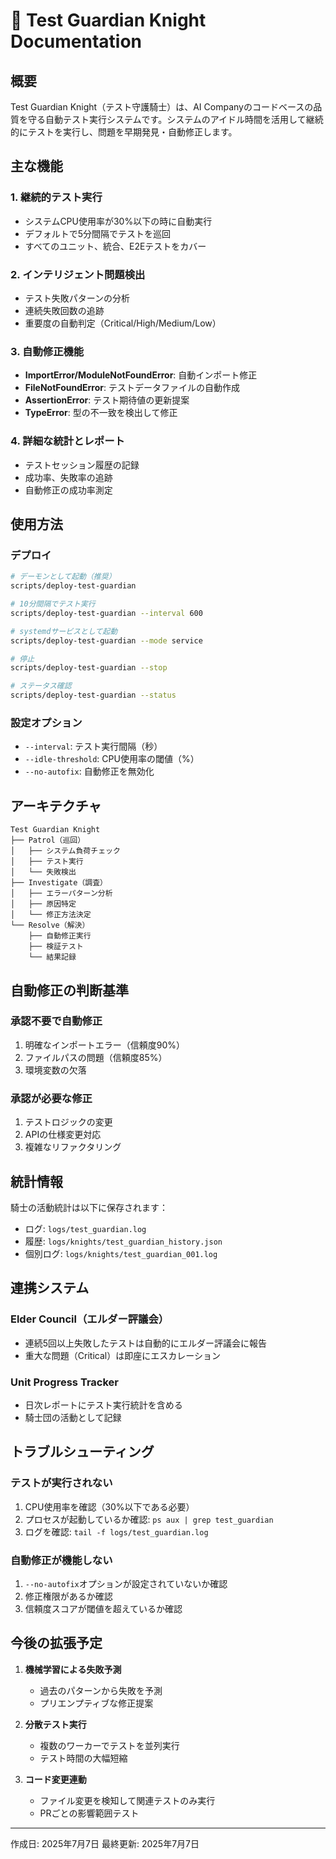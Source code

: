 # 🧪 Test Guardian Knight Documentation

## 概要
Test Guardian Knight（テスト守護騎士）は、AI Companyのコードベースの品質を守る自動テスト実行システムです。システムのアイドル時間を活用して継続的にテストを実行し、問題を早期発見・自動修正します。

## 主な機能

### 1. **継続的テスト実行**
- システムCPU使用率が30%以下の時に自動実行
- デフォルトで5分間隔でテストを巡回
- すべてのユニット、統合、E2Eテストをカバー

### 2. **インテリジェント問題検出**
- テスト失敗パターンの分析
- 連続失敗回数の追跡
- 重要度の自動判定（Critical/High/Medium/Low）

### 3. **自動修正機能**
- **ImportError/ModuleNotFoundError**: 自動インポート修正
- **FileNotFoundError**: テストデータファイルの自動作成
- **AssertionError**: テスト期待値の更新提案
- **TypeError**: 型の不一致を検出して修正

### 4. **詳細な統計とレポート**
- テストセッション履歴の記録
- 成功率、失敗率の追跡
- 自動修正の成功率測定

## 使用方法

### デプロイ
```bash
# デーモンとして起動（推奨）
scripts/deploy-test-guardian

# 10分間隔でテスト実行
scripts/deploy-test-guardian --interval 600

# systemdサービスとして起動
scripts/deploy-test-guardian --mode service

# 停止
scripts/deploy-test-guardian --stop

# ステータス確認
scripts/deploy-test-guardian --status
```

### 設定オプション
- `--interval`: テスト実行間隔（秒）
- `--idle-threshold`: CPU使用率の閾値（%）
- `--no-autofix`: 自動修正を無効化

## アーキテクチャ

```
Test Guardian Knight
├── Patrol（巡回）
│   ├── システム負荷チェック
│   ├── テスト実行
│   └── 失敗検出
├── Investigate（調査）
│   ├── エラーパターン分析
│   ├── 原因特定
│   └── 修正方法決定
└── Resolve（解決）
    ├── 自動修正実行
    ├── 検証テスト
    └── 結果記録
```

## 自動修正の判断基準

### 承認不要で自動修正
1. 明確なインポートエラー（信頼度90%）
2. ファイルパスの問題（信頼度85%）
3. 環境変数の欠落

### 承認が必要な修正
1. テストロジックの変更
2. APIの仕様変更対応
3. 複雑なリファクタリング

## 統計情報

騎士の活動統計は以下に保存されます：
- ログ: `logs/test_guardian.log`
- 履歴: `logs/knights/test_guardian_history.json`
- 個別ログ: `logs/knights/test_guardian_001.log`

## 連携システム

### Elder Council（エルダー評議会）
- 連続5回以上失敗したテストは自動的にエルダー評議会に報告
- 重大な問題（Critical）は即座にエスカレーション

### Unit Progress Tracker
- 日次レポートにテスト実行統計を含める
- 騎士団の活動として記録

## トラブルシューティング

### テストが実行されない
1. CPU使用率を確認（30%以下である必要）
2. プロセスが起動しているか確認: `ps aux | grep test_guardian`
3. ログを確認: `tail -f logs/test_guardian.log`

### 自動修正が機能しない
1. `--no-autofix`オプションが設定されていないか確認
2. 修正権限があるか確認
3. 信頼度スコアが閾値を超えているか確認

## 今後の拡張予定

1. **機械学習による失敗予測**
   - 過去のパターンから失敗を予測
   - プリエンプティブな修正提案

2. **分散テスト実行**
   - 複数のワーカーでテストを並列実行
   - テスト時間の大幅短縮

3. **コード変更連動**
   - ファイル変更を検知して関連テストのみ実行
   - PRごとの影響範囲テスト

---
作成日: 2025年7月7日
最終更新: 2025年7月7日